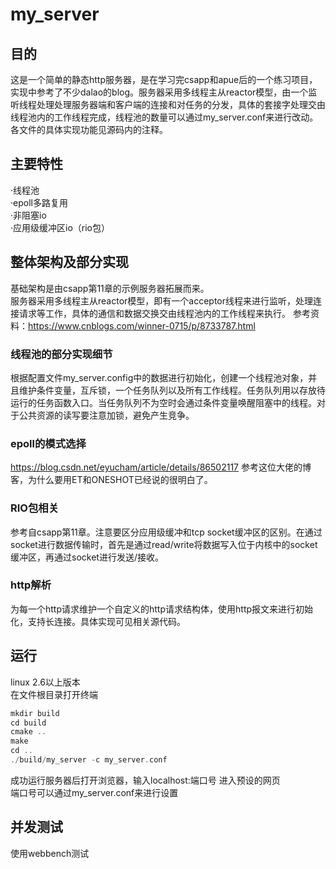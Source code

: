 # my_server
## 目的  
这是一个简单的静态http服务器，是在学习完csapp和apue后的一个练习项目，实现中参考了不少dalao的blog。服务器采用多线程主从reactor模型，由一个监听线程处理处理服务器端和客户端的连接和对任务的分发，具体的套接字处理交由线程池内的工作线程完成，线程池的数量可以通过my_server.conf来进行改动。各文件的具体实现功能见源码内的注释。
## 主要特性
·线程池  
·epoll多路复用  
·非阻塞io  
·应用级缓冲区io（rio包） 
## 整体架构及部分实现
基础架构是由csapp第11章的示例服务器拓展而来。  
服务器采用多线程主从reactor模型，即有一个acceptor线程来进行监听，处理连接请求等工作，具体的通信和数据交换交由线程池内的工作线程来执行。
参考资料：https://www.cnblogs.com/winner-0715/p/8733787.html
### 线程池的部分实现细节
根据配置文件my_server.config中的数据进行初始化，创建一个线程池对象，并且维护条件变量，互斥锁，一个任务队列以及所有工作线程。任务队列用以存放待运行的任务函数入口。当任务队列不为空时会通过条件变量唤醒阻塞中的线程。对于公共资源的读写要注意加锁，避免产生竞争。
### epoll的模式选择
https://blog.csdn.net/eyucham/article/details/86502117 参考这位大佬的博客，为什么要用ET和ONESHOT已经说的很明白了。
### RIO包相关
参考自csapp第11章。注意要区分应用级缓冲和tcp socket缓冲区的区别。在通过socket进行数据传输时，首先是通过read/write将数据写入位于内核中的socket缓冲区，再通过socket进行发送/接收。
### http解析
为每一个http请求维护一个自定义的http请求结构体，使用http报文来进行初始化，支持长连接。具体实现可见相关源代码。
## 运行
linux 2.6以上版本  
在文件根目录打开终端  
```c++
mkdir build 
cd build
cmake .. 
make
cd .. 
./build/my_server -c my_server.conf
```  
成功运行服务器后打开浏览器，输入localhost:端口号 进入预设的网页  
端口号可以通过my_server.conf来进行设置
## 并发测试
使用webbench测试

